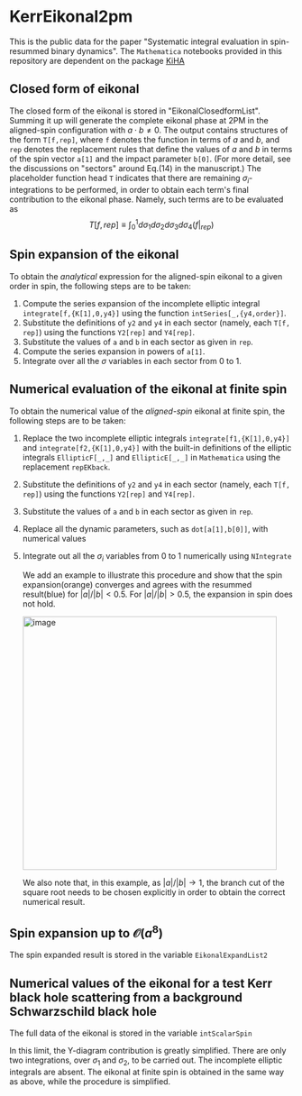 # KerrEikonal2pm
This is the public data for the paper "Systematic integral evaluation in spin-resummed binary dynamics". The `Mathematica` notebooks provided in this repository are dependent on the package [KiHA](https://github.com/AmplitudeGravity/kinematicHopfAlgebra) 

## Closed form of eikonal
The closed form of the eikonal is stored in "EikonalClosedformList". Summing it up will generate the complete eikonal phase at 2PM in the aligned-spin configuration with $a\cdot b\neq 0$. The output contains structures of the form `T[f,rep]`, where `f` denotes the function in terms of $a$ and $b$, and `rep` denotes the replacement rules that define the values of $a$ and $b$ in terms of the spin vector `a[1]` and the impact parameter `b[0]`. (For more detail, see the discussions on "sectors" around Eq.(14) in the manuscript.) The placeholder function head `T` indicates that there are remaining $\sigma_i$-integrations to be performed, in order to obtain each term's final contribution to the eikonal phase. Namely, such terms are to be evaluated as $$T[f,rep]\equiv\int_0^1 d\sigma_1d\sigma_2d\sigma_3d\sigma_4 (f|_{rep}) $$ 

## Spin expansion of the eikonal
To obtain the *analytical* expression for the aligned-spin eikonal to a given order in spin, the following steps are to be taken:
1. Compute the series expansion of the incomplete elliptic integral `integrate[f,{K[1],0,y4}]` using the function `intSeries[_,{y4,order}]`.
2. Substitute the definitions of `y2` and `y4` in each sector (namely, each `T[f, rep]`) using the functions `Y2[rep]` and `Y4[rep]`.
3. Substitute the values of `a` and `b` in each sector as given in `rep`.
4. Compute the series expansion in powers of `a[1]`.
5. Integrate over all the $\sigma$ variables in each sector from 0 to 1. 



## Numerical evaluation of the eikonal at finite spin
To obtain the numerical value of the *aligned-spin* eikonal at finite spin, the following steps are to be taken:
1. Replace the two incomplete elliptic integrals `integrate[f1,{K[1],0,y4}]` and `integrate[f2,{K[1],0,y4}]` with the built-in definitions of the elliptic integrals `EllipticF[_,_]` and `EllipticE[_,_]` in `Mathematica` using the replacement `repEKback`.
2. Substitute the definitions of `y2` and `y4` in each sector (namely, each `T[f, rep]`) using the functions `Y2[rep]` and `Y4[rep]`.
3. Substitute the values of `a` and `b` in each sector as given in `rep`.
4. Replace all the dynamic parameters, such as `dot[a[1],b[0]]`, with numerical values
5. Integrate out all the $\sigma_i$ variables from 0 to 1 numerically using `NIntegrate`

   We add an example to illustrate this procedure and show that the spin expansion(orange) converges and agrees with the resummed result(blue) for $|a|/|b|<0.5$. For $|a|/|b|>0.5$, the expansion in spin does not hold.
    
   <img width="450" alt="image" src="https://github.com/AmplitudeGravity/KerrEikonal2pm/assets/48633803/b6ac8d6b-86d1-4581-a81e-2bb2651a9d98">
   
   We also note that, in this example, as $|a|/|b|\rightarrow 1$, the branch cut of the square root needs to be chosen explicitly in order to obtain the correct numerical result.  

   
## Spin expansion up to $\mathcal{O} (a^8)$

The spin expanded result is stored in the variable `EikonalExpandList2`

## Numerical values of the eikonal for a test Kerr black hole scattering from a background Schwarzschild black hole
The full data of the eikonal is stored in the variable `intScalarSpin`

In this limit, the Y-diagram contribution is greatly simplified. There are only two integrations, over $\sigma_1$ and  $\sigma_2$, to be carried out. The incomplete elliptic integrals are absent. The eikonal at finite spin is obtained in the same way as above, while the procedure is simplified.
